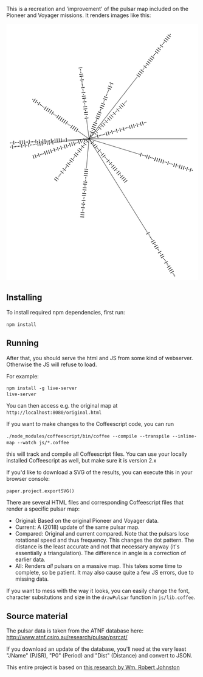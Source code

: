 This is a recreation and 'improvement' of the pulsar map included on the Pioneer and Voyager missions. It renders images like this:

![Pioneer/Voyager pulsar map](output-original-pulsar-map.png?raw=true)


## Installing

To install required npm dependencies, first run:

`npm install`

## Running

After that, you should serve the html and JS from some kind of webserver. Otherwise the JS will refuse to load.

For example:
```
npm install -g live-server
live-server
```

You can then access e.g. the original map at `http://localhost:8080/original.html`

If you want to make changes to the Coffeescript code, you can run

`./node_modules/coffeescript/bin/coffee --compile --transpile --inline-map --watch js/*.coffee`

this will track and compile all Coffeescript files. You can use your locally installed Coffeescript as well, but make sure it is version 2.x

If you'd like to download a SVG of the results, you can execute this in your browser console:

`paper.project.exportSVG()`

There are several HTML files and corresponding Coffeescript files that render a specific pulsar map:
- Original: Based on the original Pioneer and Voyager data.
- Current: A (2018) update of the same pulsar map.
- Compared: Original and current compared. Note that the pulsars lose rotational speed and thus frequency. This changes the dot pattern. The distance is the least accurate and not that necessary anyway (it's essentially a triangulation). The difference in angle is a correction of earlier data.
- All: Renders *all* pulsars on a massive map. This takes some time to complete, so be patient. It may also cause quite a few JS errors, due to missing data.

If you want to mess with the way it looks, you can easily change the font, character subsitutions and size in the `drawPulsar` function in `js/lib.coffee`.

## Source material
 
The pulsar data is taken from the ATNF database here: http://www.atnf.csiro.au/research/pulsar/psrcat/

If you download an update of the database, you'll need at the very least "JName" (PJSR), "P0" (Period) and "Dist" (Distance) and convert to JSON.

This entire project is based on [this research by Wm. Robert Johnston](http://www.johnstonsarchive.net/astro/pulsarmap.html)

